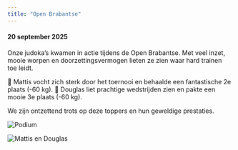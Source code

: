 ```yaml
---
title: "Open Brabantse"
---
```


#### 20 september 2025

Onze judoka’s kwamen in actie tijdens de Open Brabantse.
Met veel inzet, mooie worpen en doorzettingsvermogen lieten ze zien waar hard trainen toe leidt.

💪 Mattis vocht zich sterk door het toernooi en behaalde een fantastische 2e plaats (-60 kg).
💪 Douglas liet prachtige wedstrijden zien en pakte een mooie 3e plaats (-60 kg).

We zijn ontzettend trots op deze toppers en hun geweldige prestaties.

![Podium](https://scontent-bru2-1.xx.fbcdn.net/v/t51.82787-15/552361855_18418445353104608_3072913284340319111_n.webp?stp=dst-jpg_tt6&_nc_cat=108&ccb=1-7&_nc_sid=127cfc&_nc_ohc=s-icAKbS5egQ7kNvwFxQ2ez&_nc_oc=AdkApjUTyghJpoTerm3ba5QPd6NMwEDabOseCeq-EeVGZm0DsVYYNwmv4Nbpy8IEV3U&_nc_zt=23&_nc_ht=scontent-bru2-1.xx&_nc_gid=ldh5z9FRsUgjfOFYV6Nt3g&oh=00_AfYCEbAXH8gBPfWHJdfkELZc2f2e68ngnojcxNs0OIbQQg&oe=68D5EAF9)

![Mattis en Douglas](https://scontent-bru2-1.xx.fbcdn.net/v/t51.82787-15/551970299_18418445362104608_3870502631841954282_n.webp?stp=dst-jpg_tt6&_nc_cat=100&ccb=1-7&_nc_sid=127cfc&_nc_ohc=gvegw40RDIsQ7kNvwFJRQR4&_nc_oc=AdnfLQE0LmpKI0upWKeXAR5pvggdrt4LElPJpza7nsDeNYT4TQAkI0qbMUJy2RnEbLc&_nc_zt=23&_nc_ht=scontent-bru2-1.xx&_nc_gid=qGbxhGcJU-fE4jbIFeP8bA&oh=00_AfYuDwrmNtXIhxZZvSUBL2DEurDNPRGMYujavcm-aX45Ag&oe=68D5DA42)
